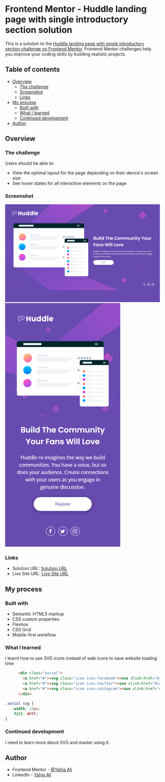 # Frontend Mentor - Huddle landing page with single introductory section solution

This is a solution to the [Huddle landing page with single introductory section challenge on Frontend Mentor](https://www.frontendmentor.io/challenges/huddle-landing-page-with-a-single-introductory-section-B_2Wvxgi0). Frontend Mentor challenges help you improve your coding skills by building realistic projects. 

## Table of contents

- [Overview](#overview)
  - [The challenge](#the-challenge)
  - [Screenshot](#screenshot)
  - [Links](#links)
- [My process](#my-process)
  - [Built with](#built-with)
  - [What I learned](#what-i-learned)
  - [Continued development](#continued-development)
- [Author](#author)

## Overview

### The challenge

Users should be able to:

- View the optimal layout for the page depending on their device's screen size
- See hover states for all interactive elements on the page

### Screenshot

![](./screenshots/desktop.jpg)
![](./screenshots/mobile.jpg)

### Links

- Solution URL: [Solution URL](https://github.com/YahiaG/Huddle-landing-page)
- Live Site URL: [Live Site URL](https://yahiag.github.io/Huddle-landing-page/)

## My process

### Built with

- Semantic HTML5 markup
- CSS custom properties
- Flexbox
- CSS Grid
- Mobile-first workflow

### What I learned

I learnt how to use SVG icons instead of web icons to save website loading time

```html
      <div class="social">
        <a href="#"><svg class="icon icon-facebook"><use xlink:href="#icon-facebook"></use></svg></a>
        <a href="#"><svg class="icon icon-twitter"><use xlink:href="#icon-twitter"></use></svg></a>
        <a href="#"><svg class="icon icon-instagram"><use xlink:href="#icon-instagram"></use></svg></a>
      </div>
```
```css
.social svg {
    width: 15px;
    fill: #FFF;
}
```


### Continued development

I need to learn more about SVG and master using it.

## Author

- Frontend Mentor - [@Yahia Ali](https://www.frontendmentor.io/profile/YahiaG)
- LinkedIn - [Yahia Ali](https://www.linkedin.com/in/Yahia-Ali22)

